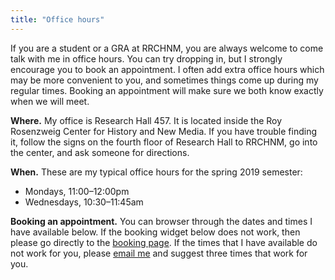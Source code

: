 ```yaml
---
title: "Office hours"
---
```


If you are a student or a GRA at RRCHNM, you are always welcome to come talk with me in office hours. You can try dropping in, but I strongly encourage you to book an appointment. I often add extra office hours which may be more convenient to you, and sometimes things come up during my regular times. Booking an appointment will make sure we both know exactly when we will meet.

**Where.** My office is Research Hall 457. It is located inside the Roy Rosenzweig Center for History and New Media. If you have trouble finding it, follow the signs on the fourth floor of Research Hall to RRCHNM, go into the center, and ask someone for directions.

**When.** These are my typical office hours for the spring 2019 semester:

- Mondays, 11:00–12:00pm
- Wednesdays, 10:30–11:45am

**Booking an appointment.** You can browser through the dates and times I have available below. If the booking widget below does not work, then please go directly to the [booking page](https://calendly.com/lincolnmullen/office-hours/). If the times that I have available do not work for you, please [email me](mailto:lmullen@gmu.edu) and suggest three times that work for you.

<!-- Calendly inline widget begin -->
<div class="calendly-inline-widget" data-url="https://calendly.com/lincolnmullen/office-hours" style="min-width:340px;height:600px;"></div>
<script type="text/javascript" src="https://assets.calendly.com/assets/external/widget.js"></script>
<!-- Calendly inline widget end -->
